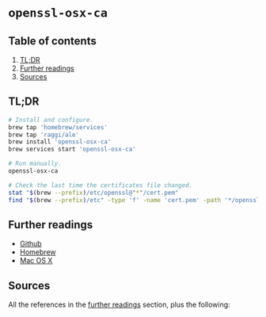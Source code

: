 # `openssl-osx-ca`

## Table of contents <!-- omit in toc -->

1. [TL;DR](#tldr)
1. [Further readings](#further-readings)
1. [Sources](#sources)

## TL;DR

```sh
# Install and configure.
brew tap 'homebrew/services'
brew tap 'raggi/ale'
brew install 'openssl-osx-ca'
brew services start 'openssl-osx-ca'

# Run manually.
openssl-osx-ca

# Check the last time the certificates file changed.
stat "$(brew --prefix)/etc/openssl@"*"/cert.pem"
find "$(brew --prefix)/etc" -type 'f' -name 'cert.pem' -path '*/openssl*' -exec stat {} +
```

## Further readings

- [Github]
- [Homebrew]
- [Mac OS X]

## Sources

All the references in the [further readings] section, plus the following:

<!-- project's references -->
[github]: https://github.com/raggi/openssl-osx-ca

<!-- in-article references -->
[further readings]: #further-readings

<!-- internal references -->
[homebrew]: homebrew.md
[mac os x]: README.md

<!-- external references -->
